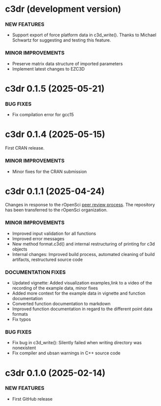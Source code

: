 c3dr (development version)
===========================

### NEW FEATURES

  * Support export of force platform data in c3d_write(). Thanks to Michael Schwartz for suggesting and testing this feature.
  
### MINOR IMPROVEMENTS

  * Preserve matrix data structure of imported parameters
  * Implement latest changes to EZC3D

c3dr 0.1.5 (2025-05-21)
===========================

### BUG FIXES

  * Fix compilation error for gcc15


c3dr 0.1.4 (2025-05-15)
===========================

First CRAN release.

### MINOR IMPROVEMENTS

  * Minor fixes for the CRAN submission

c3dr 0.1.1 (2025-04-24)
========================

Changes in response to the rOpenSci [peer review process](https://github.com/ropensci/software-review/issues/686).
The repository has been transferred to the rOpenSci organization.

### MINOR IMPROVEMENTS

  * Improved input validation for all functions
  * Improved error messages
  * New method format.c3d() and internal restructuring of printing for c3d objects
  * Internal changes: Improved build process, automated cleaning of build artifacts, restructured source code

### DOCUMENTATION FIXES

  * Updated vignette: Added visualization examples,link to a video of the recording of the example data, minor fixes
  * Added more context for the example data in vignette and function documentation
  * Converted function documentation to markdown
  * Improved function documentation in regard to the different point data formats
  * Fix typos

### BUG FIXES
  
  * Fix bug in c3d_write(): Silently failed when writing directory was nonexistent
  * Fix compiler and ubsan warnings in C++ source code

c3dr 0.1.0 (2025-02-14)
========================

### NEW FEATURES

  * First GitHub release

